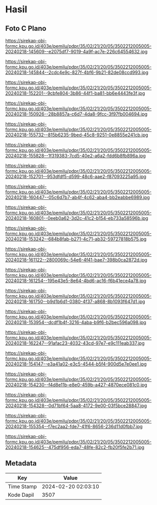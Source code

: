 # Hasil

## Foto C Plano

https://sirekap-obj-formc.kpu.go.id/403e/pemilu/pdpr/35/02/21/20/05/3502212005005-20240218-145609--e2075df7-9019-4a9f-ac7e-226c64554632.jpg

https://sirekap-obj-formc.kpu.go.id/403e/pemilu/pdpr/35/02/21/20/05/3502212005005-20240218-145844--2cdc4e9c-827f-4bf6-9b21-82de08ccd993.jpg

https://sirekap-obj-formc.kpu.go.id/403e/pemilu/pdpr/35/02/21/20/05/3502212005005-20240218-152201--9cbfe804-3b86-44f1-ba81-bb6e4443fe3f.jpg

https://sirekap-obj-formc.kpu.go.id/403e/pemilu/pdpr/35/02/21/20/05/3502212005005-20240218-150926--28b8857a-c6d7-4da8-9fcc-3f97fb004694.jpg

https://sirekap-obj-formc.kpu.go.id/403e/pemilu/pdpr/35/02/21/20/05/3502212005005-20240218-155732--815b6235-9bed-45c8-9251-0e8855e241cb.jpg

https://sirekap-obj-formc.kpu.go.id/403e/pemilu/pdpr/35/02/21/20/05/3502212005005-20240218-155828--1f319383-7cd5-40e2-a6a2-fdd6b8fb896a.jpg

https://sirekap-obj-formc.kpu.go.id/403e/pemilu/pdpr/35/02/21/20/05/3502212005005-20240218-152701--953dfdf5-d599-48c6-aae2-f87093225a95.jpg

https://sirekap-obj-formc.kpu.go.id/403e/pemilu/pdpr/35/02/21/20/05/3502212005005-20240218-160447--05c6d7b7-ab4f-4c62-aba4-bb2eabbe6989.jpg

https://sirekap-obj-formc.kpu.go.id/403e/pemilu/pdpr/35/02/21/20/05/3502212005005-20240218-160801--0eeb0a62-3d2c-41c2-b154-eb733a58596b.jpg

https://sirekap-obj-formc.kpu.go.id/403e/pemilu/pdpr/35/02/21/20/05/3502212005005-20240218-153242--684b8fab-b271-4c71-ab32-59727818b575.jpg

https://sirekap-obj-formc.kpu.go.id/403e/pemilu/pdpr/35/02/21/20/05/3502212005005-20240218-161122--2800069c-54e6-4f41-bae7-398b0ca2872d.jpg

https://sirekap-obj-formc.kpu.go.id/403e/pemilu/pdpr/35/02/21/20/05/3502212005005-20240218-161254--195e43e5-8e64-4bd6-ac16-f6b41ece4a78.jpg

https://sirekap-obj-formc.kpu.go.id/403e/pemilu/pdpr/35/02/21/20/05/3502212005005-20240218-161750--b9d1b6d1-0380-4f37-a868-8b1093f647d1.jpg

https://sirekap-obj-formc.kpu.go.id/403e/pemilu/pdpr/35/02/21/20/05/3502212005005-20240218-153954--dcdf1b4f-3216-4aba-b9f6-b2bec596a098.jpg

https://sirekap-obj-formc.kpu.go.id/403e/pemilu/pdpr/35/02/21/20/05/3502212005005-20240218-162247--91afac23-4032-43cd-97e7-e9c111eab337.jpg

https://sirekap-obj-formc.kpu.go.id/403e/pemilu/pdpr/35/02/21/20/05/3502212005005-20240218-154147--e3a41a02-e3c5-4544-b5f4-900d5e7e0ee1.jpg

https://sirekap-obj-formc.kpu.go.id/403e/pemilu/pdpr/35/02/21/20/05/3502212005005-20240218-154230--f4d8e11b-e8e0-459b-a427-4870ece081c0.jpg

https://sirekap-obj-formc.kpu.go.id/403e/pemilu/pdpr/35/02/21/20/05/3502212005005-20240218-154328--0d71bf64-5aa8-4172-9e00-03f5bce28847.jpg

https://sirekap-obj-formc.kpu.go.id/403e/pemilu/pdpr/35/02/21/20/05/3502212005005-20240218-155354--f7ec2aa2-fde7-41f6-8656-236d11d0fbb7.jpg

https://sirekap-obj-formc.kpu.go.id/403e/pemilu/pdpr/35/02/21/20/05/3502212005005-20240218-154625--475df956-eda7-48fe-82c2-fb20f5fe2b71.jpg


## Metadata

| Key        | Value               |
| ---------- | ------------------- |
| Time Stamp | 2024-02-20 02:03:10 |
| Kode Dapil | 3507                |



